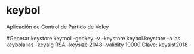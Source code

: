 # keybol
Aplicación de Control de Partido de Voley

#Generar keystore
keytool -genkey -v -keystore keybol.keystore -alias keybolalias -keyalg RSA -keysize 2048 -validity 10000
Clave: keysist2018
